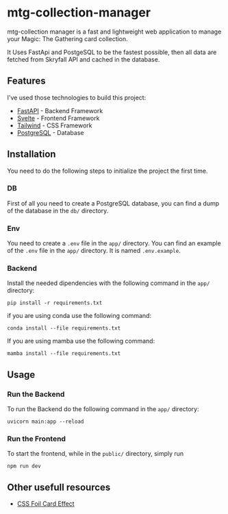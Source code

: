 # mtg-collection-manager
mtg-collection manager is a fast and lightweight web application to manage your Magic: The Gathering card collection.

It Uses FastApi and PostgeSQL to be the fastest possible, then all data are fetched from Skryfall API and cached in the database.
## Features
I've used those technologies to build this project:
- [FastAPI](https://fastapi.tiangolo.com/) - Backend Framework
- [Svelte](https://svelte.dev/) - Frontend Framework
- [Tailwind](https://tailwindcss.com/) - CSS Framework
- [PostgreSQL](https://www.postgresql.org/) - Database

## Installation
You need to do the following steps to initialize the project the first time.
### DB
First of all you need to create a PostgreSQL database, you can find a dump of the database in the ```db/``` directory.
### Env
You need to create a ```.env``` file in the ```app/``` directory.
You can find an example of the ```.env``` file in the ```app/``` directory.
It is named ```.env.example```.
### Backend
Install the needed dipendencies with the following command in the ```app/``` directory:

```pip install -r requirements.txt```

if you are using conda use the following command:

```conda install --file requirements.txt```

If you are using mamba use the following command:

```mamba install --file requirements.txt```
## Usage
### Run the Backend
To run the Backend do the following command in the ```app/``` directory:

```uvicorn main:app --reload```
### Run the Frontend
To start the frontend, while in the ```public/``` directory, simply run

```npm run dev```
## Other usefull resources
- [CSS Foil Card Effect](https://deck-24abcd.netlify.app/)